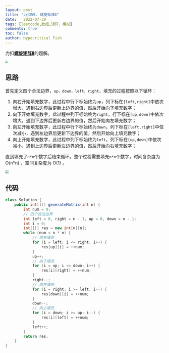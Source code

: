```yaml
---
layout: post
title: "力扣59. 螺旋矩阵Ⅱ"
date:   2022-07-30
tags: [leetcode,数组,矩阵，模拟]
comments: true
toc: false
author: Hypocritical Fish
---
```


力扣[**螺旋矩阵Ⅱ**](https://leetcode.cn/problems/spiral-matrix-ii/)的题解。<!-- more -->

<img src="https://hypofish-crowdfunding.oss-cn-shanghai.aliyuncs.com/myblog/20220730160027.png" style="zoom:50%;" />

## 思路

首先定义四个合法边界，`up，down，left，right`，填充的过程按照以下循环：

1. 向右开始填充数字，此过程中行下标始终为`up`，列下标在`[left,right]`中依次增大，遇到右边界后更新上边界的值，然后开始向下填充数字；
2. 向下开始填充数字，此过程中列下标始终为`right`，行下标在`[up,down]`中依次增大，遇到下边界后更新右边界的值，然后开始向左填充数字；
3. 向左开始填充数字，此过程中行下标始终为`down`，列下标在`[left,right]`中依次减小，遇到左边界后更新下边界的值，然后开始向上填充数字；
4. 向上开始填充数字，此过程中列下标始终为`left`，列下标在`[up,down]`中依次减小，遇到上边界后更新左边界的值，然后开始向右填充数字；

直到填充了`n*n`个数字后结束循环。整个过程需要填充`n*n`个数字，时间复杂度为 O(n*n) ，空间复杂度为 O(1) 。

<img src="https://hypofish-crowdfunding.oss-cn-shanghai.aliyuncs.com/myblog/20220730155755.png" style="zoom:67%;" />

## 代码

```java
class Solution {
    public int[][] generateMatrix(int n) {
		int num = 0;
		// 四个合法边界
		int left = 0, right = n - 1, up = 0, down = n - 1;
		int i = 0;
		int[][] res = new int[n][n];
		while (num < n * n) {
			// 向右填充
			for (i = left; i <= right; i++) {
				res[up][i] = ++num;
			}
			up++;
			// 向下填充
			for (i = up; i <= down; i++) {
				res[i][right] = ++num;
			}
			right--;
			// 向左填充
			for (i = right; i >= left; i--) {
				res[down][i] = ++num;
			}
			down--;
			// 向上填充
			for (i = down; i >= up; i--) {
				res[i][left] = ++num;
			}
			left++;
		}
		return res;
    }
}
```

